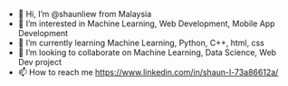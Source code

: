 - 👋 Hi, I’m @shaunliew from Malaysia
- 👀 I’m interested in Machine Learning, Web Development, Mobile App Development 
- 🌱 I’m currently learning Machine Learning, Python, C++, html, css
- 💞️ I’m looking to collaborate on Machine Learning, Data Science, Web Dev project
- 📫 How to reach me https://www.linkedin.com/in/shaun-l-73a86612a/
<!---
shaunliew/shaunliew is a ✨ special ✨ repository because its `README.md` (this file) appears on your GitHub profile.
You can click the Preview link to take a look at your changes.
--->
